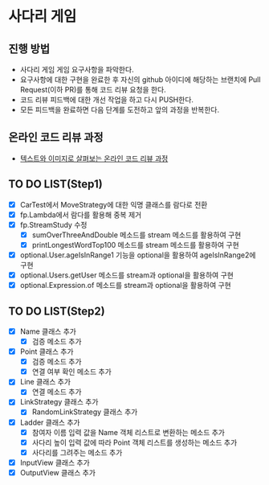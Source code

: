 # 사다리 게임
## 진행 방법
* 사다리 게임 게임 요구사항을 파악한다.
* 요구사항에 대한 구현을 완료한 후 자신의 github 아이디에 해당하는 브랜치에 Pull Request(이하 PR)를 통해 코드 리뷰 요청을 한다.
* 코드 리뷰 피드백에 대한 개선 작업을 하고 다시 PUSH한다.
* 모든 피드백을 완료하면 다음 단계를 도전하고 앞의 과정을 반복한다.

## 온라인 코드 리뷰 과정
* [텍스트와 이미지로 살펴보는 온라인 코드 리뷰 과정](https://github.com/nextstep-step/nextstep-docs/tree/master/codereview)

## TO DO LIST(Step1)
- [x] CarTest에서 MoveStrategy에 대한 익명 클래스를 람다로 전환
- [x] fp.Lambda에서 람다를 활용해 중복 제거
- [x] fp.StreamStudy 수정
  - [x] sumOverThreeAndDouble 메소드를 stream 메소드를 활용하여 구현
  - [x] printLongestWordTop100 메소드를 stream 메소드를 활용하여 구현
- [x] optional.User.ageIsInRange1 기능을 optional을 활용하여 ageIsInRange2에 구현
- [x] optional.Users.getUser 메소드를 stream과 optional을 활용하여 구현
- [x] optional.Expression.of 메소드를 stream과 optional을 활용하여 구현

## TO DO LIST(Step2)
- [X] Name 클래스 추가
  - [x] 검증 메소드 추가
- [x] Point 클래스 추가
  - [x] 검증 메소드 추가
  - [x] 연결 여부 확인 메소드 추가
- [x] Line 클래스 추가
  - [x] 연결 메소드 추가
- [x] LinkStrategy 클래스 추가
  - [x] RandomLinkStrategy 클래스 추가
- [x] Ladder 클래스 추가
  - [x] 참여자 이름 입력 값을 Name 객체 리스트로 변환하는 메소드 추가
  - [x] 사다리 높이 입력 값에 따라 Point 객체 리스트를 생성하는 메소드 추가
  - [x] 사다리를 그려주는 메소드 추가
- [x] InputView 클래스 추가
- [x] OutputView 클래스 추가
